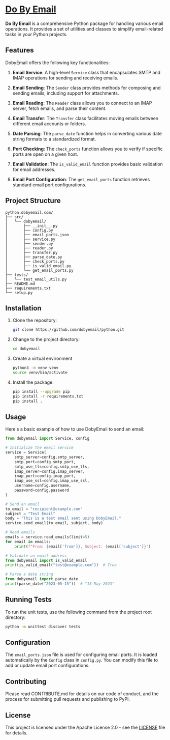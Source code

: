 # [Do By Email](python.dobyemail.com)

**Do By Email** is a comprehensive Python package for handling various email operations. 
It provides a set of utilities and classes to simplify email-related tasks in your Python projects.

## Features

DobyEmail offers the following key functionalities:

1. **Email Service**: A high-level `Service` class that encapsulates SMTP and IMAP operations for sending and receiving emails.

2. **Email Sending**: The `Sender` class provides methods for composing and sending emails, including support for attachments.

3. **Email Reading**: The `Reader` class allows you to connect to an IMAP server, fetch emails, and parse their content.

4. **Email Transfer**: The `Transfer` class facilitates moving emails between different email accounts or folders.

5. **Date Parsing**: The `parse_date` function helps in converting various date string formats to a standardized format.

6. **Port Checking**: The `check_ports` function allows you to verify if specific ports are open on a given host.

7. **Email Validation**: The `is_valid_email` function provides basic validation for email addresses.

8. **Email Port Configuration**: The `get_email_ports` function retrieves standard email port configurations.

## Project Structure

```
python.dobyemail.com/
├── src/
│   └── dobyemail/
│       ├── __init__.py
│       ├── config.py
│       ├── email_ports.json
│       ├── service.py
│       ├── sender.py
│       ├── reader.py
│       ├── transfer.py
│       ├── parse_date.py
│       ├── check_ports.py
│       ├── is_valid_email.py
│       └── get_email_ports.py
├── tests/
│   └── test_email_utils.py
├── README.md
├── requirements.txt
└── setup.py
```

## Installation

1. Clone the repository:
   ```bash
   git clone https://github.com/dobyemail/python.git
   ```

2. Change to the project directory:
   ```bash
   cd dobyemail
   ```   
   
3. Create a virtual environment
   ```bash
   python3 -m venv venv
   source venv/bin/activate
   ```

4. Install the package:
   ```bash
   pip install --upgrade pip
   pip install -r requirements.txt
   pip install .
   ```

## Usage

Here's a basic example of how to use DobyEmail to send an email:

```python
from dobyemail import Service, config

# Initialize the email service
service = Service(
    smtp_server=config.smtp_server,
    smtp_port=config.smtp_port,
    smtp_use_tls=config.smtp_use_tls,
    imap_server=config.imap_server,
    imap_port=config.imap_port,
    imap_use_ssl=config.imap_use_ssl,
    username=config.username,
    password=config.password
)

# Send an email
to_email = "recipient@example.com"
subject = "Test Email"
body = "This is a test email sent using DobyEmail."
service.send_email(to_email, subject, body)

# Read emails
emails = service.read_emails(limit=5)
for email in emails:
    print(f"From: {email['from']}, Subject: {email['subject']}")

# Validate an email address
from dobyemail import is_valid_email
print(is_valid_email("test@example.com"))  # True

# Parse a date string
from dobyemail import parse_date
print(parse_date("2023-05-15"))  # "15-May-2023"
```

## Running Tests

To run the unit tests, use the following command from the project root directory:

```bash
python -m unittest discover tests
```

## Configuration

The `email_ports.json` file is used for configuring email ports. It is loaded automatically by the `Config` class in `config.py`. You can modify this file to add or update email port configurations.

## Contributing

Please read CONTRIBUTE.md for details on our code of conduct, and the process for submitting pull requests and publishing to PyPI.

## License

This project is licensed under the Apache License 2.0 - see the [LICENSE](LICENSE) file for details.
